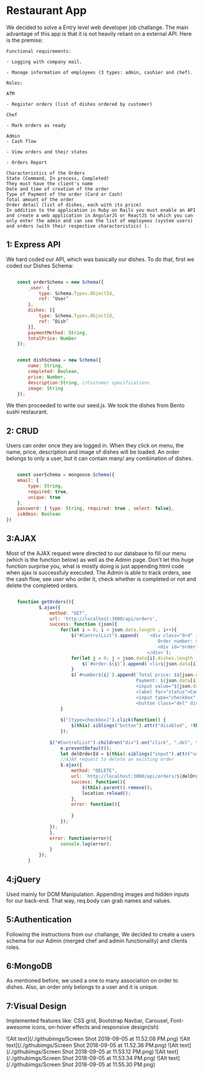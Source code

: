 # Restaurant App
We decided to solve a Entry level web developer job challange. The main advantage of this app is that it is not heavily reliant on a external API. Here is the premise:

    Functional requirements:

    - Logging with company mail.

    - Manage information of employees (3 types: admin, cashier and chef).

    Roles:

    ATM

    - Register orders (list of dishes ordered by customer)

    Chef

    - Mark orders as ready

    Admin
    - Cash flow

    - View orders and their states

    - Orders Report

    Characteristics of the Orders
    State (Command, In process, Completed)
    They must have the client's name
    Date and time of creation of the order
    Type of Payment of the order (Card or Cash)
    Total amount of the order
    Order detail (list of dishes, each with its price)
    In addition to the application in Ruby on Rails you must enable an API and create a web application in AngularJS or ReactJS to which you can only enter the admin and can see the list of employees (system users) and orders (with their respective characteristics) ).

## 1: Express API
We hard coded our API, which was basically our dishes. To do that, first we coded our Dishes Schema:

``` javascript

    const orderSchema = new Schema({
        _user: {
            type: Schema.Types.ObjectId,
            ref: ‘User’
        },
        dishes: [{
            type: Schema.Types.ObjectId,
            ref: ‘Dish’
        }],
        paymentMethod: String,
        totalPrice: Number
    });

```

``` javascript

    const dishSchema = new Schema({
        name: String,
        completed: Boolean,
        price: Number,
        description:String, //Customer specifications
        image: String
    });

```
We then proceeded to write our seed.js. We took the dishes from Bento sushi restaurant.

## 2: CRUD
Users can order once they are logged in. When they click on menu, the name, price, description and image of dishes will be loaded. An order belongs to only a user, but it can contain many/ any combination of dishes.

``` javascript

    const userSchema = mongoose.Schema({
    email: { 
        type: String, 
        required: true, 
        unique: true
    },
    password: { type: String, required: true , select: false},
    isAdmin: Boolean
})
```

## 3:AJAX
Most of the AJAX request were directed to our database to fill our menu (which is the function below) as well as the Admin page. Don't let this huge function surprise you, what is mostly doing is just appending html code when ajax is successfuly executed. The Admin is able to track orders, see the cash flow, see user who order it, check whether is completed or not and delete the completed orders.

``` javascript

    function getOrders(){
            $.ajax({
                method: "GET",
                url: 'http://localhost:3000/api/orders',  
                success: function (json){
                    for(let i = 0; i < json.data.length ; i++){
                        $("#ControlList").append(   `<div class="Ord" id="number${i}" style="border-bottom: 10px solid black;">
                                                        Order number: ${i} || by: ${json.data[i]._user.email} || Created at: ${json.data[i].createdAt}
                                                        <div id="order-${i}"></div>
                                                    </div>`);
                        for(let j = 0; j < json.data[i].dishes.length ;j++){
                            $(`#order-${i}`).append(`<li>${json.data[i].dishes[j].name}</li>`);
                        }
                        $(`#number${i}`).append(`Total price: $${json.data[i]                             .totalPrice} ||
                                                Payment: ${json.data[i].paymentMethod} || 
                                                <input value="${json.data[i]._id}" type='hidden'>
                                                <label for="status">Completed:</label> 
                                                <input type="checkbox" id="status" value="status"> ||
                                                <button class="del" disabled> Delete</button>`);
                    }
                
                    $("[type=checkbox]").click(function() {
                        $(this).siblings("button").attr("disabled", !this.checked);
                    });
                    
                $("#ControlList").children("div").on("click", ".del", function(e){
                    e.preventDefault();
                    let delOrderId = $(this).siblings("input").attr("value");
                    //AJAX request to delete an existing order
                    $.ajax({
                        method: "DELETE",
                        url: `http://localhost:3000/api/orders/${delOrderId}`,
                        success: function(){
                            $(this).parent().remove();
                            location.reload();
                        },
                        error: function(){
        
                        }
                    });
                });
                },
                error: function(error){
                    console.log(error);
                }
            });
        }

```

## 4:jQuery
Used mainly for DOM Manipulation. Appending images and hidden inputs for our back-end. That way, req.body can grab names and values.
    
## 5:Authentication
Following the instructions from our challange, We decided to create a users schema for our Admin (merged chef and admin functionality) and clients roles.
    
## 6:MongoDB
As mentioned before, we used a one to many association on order to dishes. Also, an order only belongs to a user and it is unique.
    
## 7:Visual Design
Implemented features like: CSS grid, Bootstrap Navbar, Carousel, Font-awesome icons, on-hover effects and responsive design(ish)

![Alt text](/./githubimgs/Screen Shot 2018-09-05 at 11.52.08 PM.png)
![Alt text](/./githubimgs/Screen Shot 2018-09-05 at 11.52.36 PM.png)
![Alt text](/./githubimgs/Screen Shot 2018-09-05 at 11.53.12 PM.png)
![Alt text](/./githubimgs/Screen Shot 2018-09-05 at 11.53.34 PM.png)
![Alt text](/./githubimgs/Screen Shot 2018-09-05 at 11.55.30 PM.png)